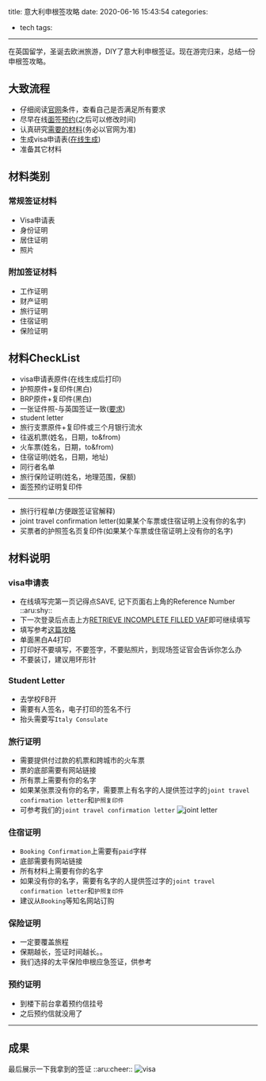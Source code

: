title: 意大利申根签攻略
date: 2020-06-16 15:43:54
categories:
- tech
tags:
---
在英国留学，圣诞去欧洲旅游，DIY了意大利申根签证。现在游完归来，总结一份申根签攻略。

<!--more-->

## 大致流程
 - 仔细阅读[官网](https://www.vfsglobal.com/Italy/UK/London/tourist.html)条件，查看自己是否满足所有要求
 - 尽早在线[面签预约](https://www.vfsglobal.com/Italy/UK/London/Schedule_an_Appointment1.html)(之后可以修改时间)
 - 认真研究[需要的材料](https://www.vfsglobal.com/Italy/UK/London/tourist.html)(务必以官网为准)
 - 生成visa申请表([在线生成](https://www.vfsvisaonline.com/OnlineVaf-Italy?Country=QcpCgYPkPBcUOc3/C92SWQ==))
 - 准备其它材料

## 材料类别

### 常规签证材料
 - Visa申请表
 - 身份证明
 - 居住证明
 - 照片

### 附加签证材料
 - 工作证明
 - 财产证明
 - 旅行证明
 - 住宿证明
 - 保险证明

## 材料CheckList
 - visa申请表原件(在线生成后打印)
 - 护照原件+复印件(黑白)
 - BRP原件+复印件(黑白)
 - 一张证件照-与英国签证一致([要求](https://www.vfsglobal.com/Italy/UK/London/tourist.html#tourist_photoSpecs))
 - student letter
 - 旅行支票原件+复印件或三个月银行流水
 - 往返机票(姓名，日期，to&from)
 - 火车票(姓名，日期，to&from)
 - 住宿证明(姓名，日期，地址)
 - 同行者名单
 - 旅行保险证明(姓名，地理范围，保额)
 - 面签预约证明复印件

-------------------------
 - 旅行行程单(方便跟签证官解释)
 - joint travel confirmation letter(如果某个车票或住宿证明上没有你的名字)
 - 买票者的护照签名页复印件(如果某个车票或住宿证明上没有你的名字)

## 材料说明


### visa申请表
 - 在线填写完第一页记得点SAVE, 记下页面右上角的Reference Number ::aru:shy::
 - 下一次登录后点击上方[RETRIEVE INCOMPLETE FILLED VAF](https://www.vfsvisaonline.com/OnlineVAF-Italy/Applicant/Search)即可继续填写
 - 填写参考[这篇攻略](https://travel.uk2hand.com/ukvisa/italy-schengen-visa/)
 - 单面黑白A4打印
 - 打印好不要填写，不要签字，不要贴照片，到现场签证官会告诉你怎么办
 - 不要装订，建议用环形针

### Student Letter
 - 去学校FB开
 - 需要有人签名，电子打印的签名不行
 - 抬头需要写`Italy Consulate`

### 旅行证明
 - 需要提供付过款的机票和跨城市的火车票
 - 票的底部需要有网站链接
 - 所有票上需要有你的名字
 - 如果某张票没有你的名字，需要票上有名字的人提供签过字的`joint travel confirmation letter`和`护照复印件`
 - 可参考我们的`joint travel confirmation letter`
![joint letter](https://api.yimian.xyz/img/?path=imgbed/img_65e72a51_634x740_8_null_normal.png)

### 住宿证明
 - `Booking Confirmation`上需要有`paid`字样
 - 底部需要有网站链接
 - 所有材料上需要有你的名字
 - 如果没有你的名字，需要有名字的人提供签过字的`joint travel confirmation letter`和`护照复印件`
 - 建议从`Booking`等知名网站订购

### 保险证明
 - 一定要覆盖旅程
 - 保期越长，签证时间越长。。
 - 我们选择的太平保险申根应急签证，供参考

### 预约证明
 - 到楼下前台拿着预约信挂号
 - 之后预约信就没用了


--------------------------------------------
## 成果
最后展示一下我拿到的签证 ::aru:cheer:: 
![visa](https://api.yimian.xyz/img/?path=imgbed/img_f5690b2c_3968x2976_8_null_normal.jpeg)


